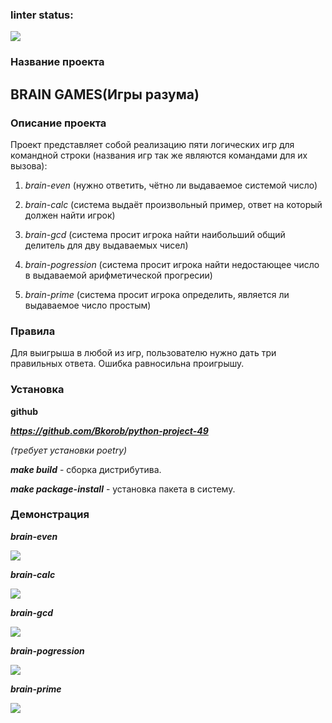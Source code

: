 ### linter status:
   <a href="https://codeclimate.com/github/Bkorob/python-project-49/maintainability"><img src="https://api.codeclimate.com/v1/badges/eee06181155c8e14ef34/maintainability" /></a>

<h3>Название проекта</h3>

<h2>BRAIN GAMES(Игры разума)</h2>

<h3>Описание проекта</h3>

Проект представляет собой реализацию пяти логических игр для командной строки
(названия игр так же являются командами для их вызова):

1) *brain-even* (нужно ответить, чётно ли выдаваемое системой число)

2) *brain-calc* (система выдаёт произвольный пример, ответ на который должен найти игрок)

3) *brain-gcd* (система просит игрока найти наибольший общий делитель для дву выдаваемых чисел)

4) *brain-pogression* (система просит игрока найти недостающее число в выдаваемой арифметической прогресии)

5) *brain-prime* (система просит игрока определить, является ли выдаваемое число простым)


<h3>Правила</h3>

Для выигрыша в любой из игр, пользователю нужно дать три правильных ответа. Ошибка равносильна проигрышу.

<h3>Установка</h3>

**github**

***https://github.com/Bkorob/python-project-49***

*(требует установки poetry)*

***make build*** - сборка дистрибутива.

***make package-install*** - установка пакета в систему.

<h3>Демонстрация</h3>

***brain-even***

<a href="https://asciinema.org/a/BTLr9prFaLIaEI8uZcq5xl6yb" target="_blank"><img src="https://asciinema.org/a/BTLr9prFaLIaEI8uZcq5xl6yb.svg" /></a>

***brain-calc***

<a href="https://asciinema.org/a/WrDnG9eUG3uv1QSKED73ROFBI" target="_blank"><img src="https://asciinema.org/a/WrDnG9eUG3uv1QSKED73ROFBI.svg" /></a>

***brain-gcd***

<a href="https://asciinema.org/a/xTN75uEvoAisHsuRh0vyj0OSp" target="_blank"><img src="https://asciinema.org/a/xTN75uEvoAisHsuRh0vyj0OSp.svg" /></a>

***brain-pogression***

<a href="https://asciinema.org/a/ZcDxZQmI1osBdl8nxRrnIVzob" target="_blank"><img src="https://asciinema.org/a/ZcDxZQmI1osBdl8nxRrnIVzob.svg" /></a>

***brain-prime***

<a href="https://asciinema.org/a/bsIXRvsxbKLgTstcd5HuAPpuZ" target="_blank"><img src="https://asciinema.org/a/bsIXRvsxbKLgTstcd5HuAPpuZ.svg" /></a>

